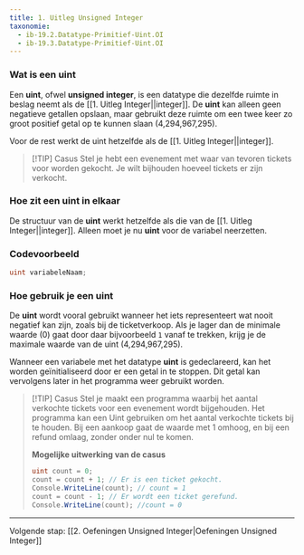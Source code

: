 ```yaml
---
title: 1. Uitleg Unsigned Integer
taxonomie:
  - ib-19.2.Datatype-Primitief-Uint.OI
  - ib-19.3.Datatype-Primitief-Uint.OI
---
```


### Wat is een uint 
Een **uint**, ofwel **unsigned integer**, is een datatype die dezelfde ruimte in beslag neemt als de [[1. Uitleg Integer||integer]]. De **uint** kan alleen geen negatieve getallen opslaan, maar gebruikt deze ruimte om een twee keer zo groot positief getal op te kunnen slaan (4,294,967,295). 

Voor de rest werkt de uint hetzelfde als de [[1. Uitleg Integer||integer]].

> [!TIP] Casus
> Stel je hebt een evenement met waar van tevoren tickets voor worden gekocht. Je wilt bijhouden hoeveel tickets er zijn verkocht.  

### Hoe zit een uint in elkaar
De structuur van de **uint** werkt hetzelfde als die van de [[1. Uitleg Integer||integer]]. Alleen moet je nu **uint** voor de variabel neerzetten. 

### Codevoorbeeld
```C#
uint variabeleNaam;
```

### Hoe gebruik je een uint
De **uint** wordt vooral gebruikt wanneer het iets representeert wat nooit negatief kan zijn, zoals bij de ticketverkoop. Als je lager dan de minimale waarde (0) gaat door daar bijvoorbeeld `1` vanaf te trekken, krijg je de maximale waarde van de uint (4,294,967,295). 

Wanneer een variabele met het datatype **uint** is gedeclareerd, kan het worden geïnitialiseerd door er een getal in te stoppen. Dit getal kan vervolgens later in het programma weer gebruikt worden. 

> [!TIP] Casus
> Stel je maakt een programma waarbij het aantal verkochte tickets voor een evenement wordt bijgehouden. Het programma kan een Uint gebruiken om het aantal verkochte tickets bij te houden. Bij een aankoop gaat de waarde met 1 omhoog, en bij een refund omlaag, zonder onder nul te komen.
> 
> **Mogelijke uitwerking van de casus**
> ```C#
> uint count = 0; 
> count = count + 1; // Er is een ticket gekocht.
> Console.WriteLine(count); // count = 1
> count = count - 1; // Er wordt een ticket gerefund.
> Console.WriteLine(count); //count = 0
> ```

---

Volgende stap: [[2. Oefeningen Unsigned Integer|Oefeningen Unsigned Integer]]
